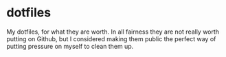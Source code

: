 dotfiles
========

My dotfiles, for what they are worth. In all fairness they are not
really worth putting on Github, but I considered making them public
the perfect way of putting pressure on myself to clean them up.

